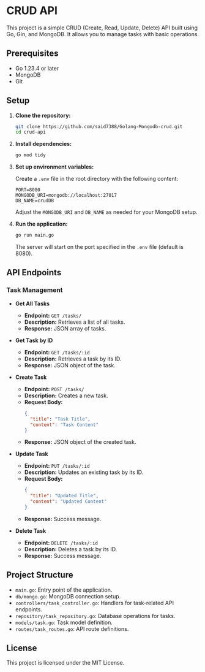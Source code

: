 # CRUD API

This project is a simple CRUD (Create, Read, Update, Delete) API built using Go, Gin, and MongoDB. It allows you to manage tasks with basic operations.

## Prerequisites

- Go 1.23.4 or later
- MongoDB
- Git

## Setup

1. **Clone the repository:**

   ```bash
   git clone https://github.com/said7388/Golang-Mongodb-crud.git
   cd crud-api
   ```

2. **Install dependencies:**

   ```bash
   go mod tidy
   ```

3. **Set up environment variables:**

   Create a `.env` file in the root directory with the following content:

   ```plaintext
   PORT=8080
   MONGODB_URI=mongodb://localhost:27017
   DB_NAME=crudDB
   ```

   Adjust the `MONGODB_URI` and `DB_NAME` as needed for your MongoDB setup.

4. **Run the application:**

   ```bash
   go run main.go
   ```

   The server will start on the port specified in the `.env` file (default is 8080).

## API Endpoints

### Task Management

- **Get All Tasks**

  - **Endpoint:** `GET /tasks/`
  - **Description:** Retrieves a list of all tasks.
  - **Response:** JSON array of tasks.

- **Get Task by ID**

  - **Endpoint:** `GET /tasks/:id`
  - **Description:** Retrieves a task by its ID.
  - **Response:** JSON object of the task.

- **Create Task**

  - **Endpoint:** `POST /tasks/`
  - **Description:** Creates a new task.
  - **Request Body:**
    ```json
    {
      "title": "Task Title",
      "content": "Task Content"
    }
    ```
  - **Response:** JSON object of the created task.

- **Update Task**

  - **Endpoint:** `PUT /tasks/:id`
  - **Description:** Updates an existing task by its ID.
  - **Request Body:**
    ```json
    {
      "title": "Updated Title",
      "content": "Updated Content"
    }
    ```
  - **Response:** Success message.

- **Delete Task**

  - **Endpoint:** `DELETE /tasks/:id`
  - **Description:** Deletes a task by its ID.
  - **Response:** Success message.

## Project Structure

- `main.go`: Entry point of the application.
- `db/mongo.go`: MongoDB connection setup.
- `controllers/task_controller.go`: Handlers for task-related API endpoints.
- `repository/task_repository.go`: Database operations for tasks.
- `models/task.go`: Task model definition.
- `routes/task_routes.go`: API route definitions.

## License

This project is licensed under the MIT License.
